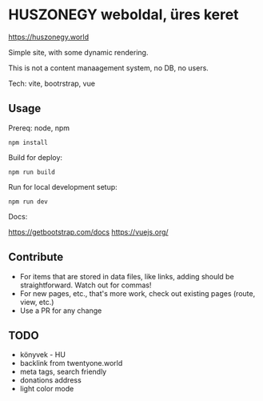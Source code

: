# HUSZONEGY weboldal, üres keret

https://huszonegy.world

Simple site, with some dynamic rendering.

This is not a content manaagement system, no DB, no users.

Tech: vite, bootrstrap, vue

## Usage

Prereq: node, npm

```
npm install
```

Build for deploy:
```
npm run build
```

Run for local development setup:
```
npm run dev
```

Docs:

https://getbootstrap.com/docs
https://vuejs.org/

## Contribute

- For items that are stored in data files, like links, adding should be straightforward. Watch out for commas!
- For new pages, etc., that's more work, check out existing pages (route, view, etc.)
- Use a PR for any change


## TODO

- könyvek - HU
- backlink from twentyone.world
- meta tags, search friendly
- donations address
- light color mode
